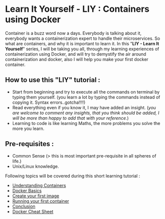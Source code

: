 # Learn It Yourself - LIY : Containers using Docker

Container is a buzz word now a days. Everybody is talking about it, everybody wants a containerization expert to handle their microservices. So what are containers, and why it is important to learn it. In this "**LIY - Learn It Yourself**" series, I will be taking you all, through my learning experiences of containerization using Docker, and will try to demystify the air around containerization and docker, also I will help you make your first docker container.

## How to use this "LIY" tutorial :

  - Start from beginning and try to execute all the commands on terminal by typing them yourself. (you learn a lot by typing the commands instead of copying it. Syntax errors..gotcha!!!!)
  - Read everything even if you know it, I may have added an insight. (*you are welcome to comment any insights, that you think should be added, I will be more than happy to add that with your reference.*)
  - Learning to code is like learning Maths, the more problems you solve the more you learn.

## Pre-requisites :

  - Common Sense (> this is most important pre-requisite in all spheres of life.)
  - Unix/Linux knowledge.

Following topics will be covered during this short learning tutorial :

- [Understanding Containers](https://github.com/vipul-gupta13/docker/blob/master/docs/UnderstandingContainers.md)
- [Docker Basics](https://github.com/vipul-gupta13/docker/blob/master/docs/Docker_Basics.md)
- [Create your first image](https://github.com/vipul-gupta13/docker/blob/master/docs/Create_your_first_image.md)
- [Running your first container](https://github.com/vipul-gupta13/docker/blob/master/docs/Running_your_first_container.md)
- [Conclusion](https://github.com/vipul-gupta13/docker/blob/master/docs/conclusion.md)
- [Docker Cheat Sheet](https://github.com/vipul-gupta13/docker/blob/master/docs/Docker-Cheat-Sheet)
